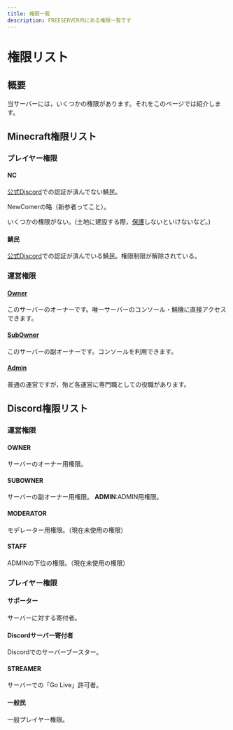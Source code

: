 ```yaml
---
title: 権限一覧
description: FREESERVER内にある権限一覧です
---
```


# 権限リスト
## 概要
当サーバーには，いくつかの権限があります。それをこのページでは紹介します。

## Minecraft権限リスト
### プレイヤー権限
####  **NC**
[公式Discord](/discord)での認証が済んでない鯖民。

NewComerの略（新参者ってこと）。

いくつかの権限がない。(土地に建設する際，[保護](/plugin/worldguard)しないといけないなど。)

#### **鯖民**
[公式Discord](/discord)での認証が済んでいる鯖民。権限制限が解除されている。

### 運営権限
#### [**Owner**](admins/#Owner)
このサーバーのオーナーです。唯一サーバーのコンソール・鯖機に直接アクセスできます。

#### [**SubOwner**](admins/#SubOwner)
このサーバーの副オーナーです。コンソールを利用できます。

#### [**Admin**](admins/)
普通の運営ですが，殆ど各運営に専門職としての役職があります。
## Discord権限リスト
### 運営権限
#### **OWNER**
サーバーのオーナー用権限。
#### **SUBOWNER**
サーバーの副オーナー用権限。
**ADMIN**:ADMIN用権限。
#### MODERATOR
モデレーター用権限。（現在未使用の権限）
#### STAFF
ADMINの下位の権限。（現在未使用の権限）
### プレイヤー権限
#### **サポーター**
サーバーに対する寄付者。

#### **Discordサーバー寄付者**
Discordでのサーバーブースター。

#### **STREAMER**
サーバーでの「Go Live」許可者。

#### **一般民**
一般プレイヤー権限。